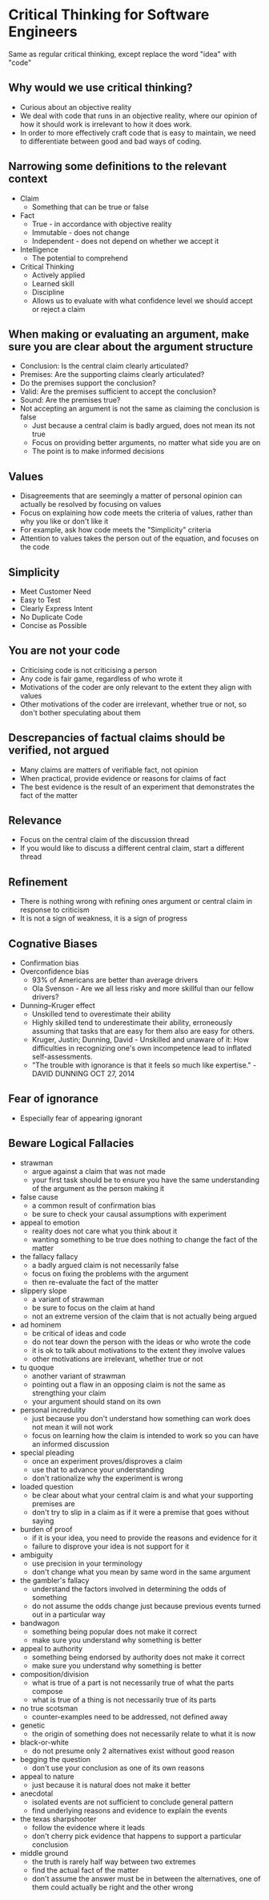 # Critical Thinking for Software Engineers
Same as regular critical thinking, except replace the word "idea" with "code"

## Why would we use critical thinking?
- Curious about an objective reality
- We deal with code that runs in an objective reality, where our opinion of how it should work is irrelevant to how it does work.
- In order to more effectively craft code that is easy to maintain, we need to differentiate between good and bad ways of coding.  


## Narrowing some definitions to the relevant context
- Claim
    - Something that can be true or false 
- Fact
    - True - in accordance with objective reality
    - Immutable - does not change
    - Independent - does not depend on whether we accept it
- Intelligence
    - The potential to comprehend
- Critical Thinking
    - Actively applied
    - Learned skill
    - Discipline
    - Allows us to evaluate with what confidence level we should accept or reject a claim

## When making or evaluating an argument, make sure you are clear about the argument structure
- Conclusion: Is the central claim clearly articulated?
- Premises: Are the supporting claims clearly articulated?
- Do the premises support the conclusion?
- Valid: Are the premises sufficient to accept the conclusion?
- Sound: Are the premises true?
- Not accepting an argument is not the same as claiming the conclusion is false
    - Just because a central claim is badly argued, does not mean its not true
    - Focus on providing better arguments, no matter what side you are on
    - The point is to make informed decisions

## Values 
- Disagreements that are seemingly a matter of personal opinion can actually be resolved by focusing on values
- Focus on explaining how code meets the criteria of values, rather than why you like or don't like it
- For example, ask how code meets the "Simplicity" criteria
- Attention to values takes the person out of the equation, and focuses on the code

## Simplicity
- Meet Customer Need
- Easy to Test
- Clearly Express Intent
- No Duplicate Code
- Concise as Possible

## You are not your code
- Criticising code is not criticising a person
- Any code is fair game, regardless of who wrote it
- Motivations of the coder are only relevant to the extent they align with values
- Other motivations of the coder are irrelevant, whether true or not, so don't bother speculating about them

## Descrepancies of factual claims should be verified, not argued
- Many claims are matters of verifiable fact, not opinion
- When practical, provide evidence or reasons for claims of fact
- The best evidence is the result of an experiment that demonstrates the fact of the matter

## Relevance
- Focus on the central claim of the discussion thread
- If you would like to discuss a different central claim, start a different thread

## Refinement
- There is nothing wrong with refining ones argument or central claim in response to criticism
- It is not a sign of weakness, it is a sign of progress

## Cognative Biases
- Confirmation bias
- Overconfidence bias
    - 93% of Americans are better than average drivers
    - Ola Svenson - Are we all less risky and more skillful than our fellow drivers?
- Dunning–Kruger effect
    - Unskilled tend to overestimate their ability
    - Highly skilled tend to underestimate their ability, erroneously assuming that tasks that are easy for them also are easy for others.
    - Kruger, Justin; Dunning, David - Unskilled and unaware of it: How difficulties in recognizing one's own incompetence lead to inflated self-assessments.
    - "The trouble with ignorance is that it feels so much like expertise." -DAVID DUNNING  OCT 27, 2014

## Fear of ignorance
- Especially fear of appearing ignorant

## Beware Logical Fallacies 
- strawman
    - argue against a claim that was not made
    - your first task should be to ensure you have the same understanding of the argument as the person making it
- false cause
    - a common result of confirmation bias
    - be sure to check your causal assumptions with experiment
- appeal to emotion
    - reality does not care what you think about it
    - wanting something to be true does nothing to change the fact of the matter
- the fallacy fallacy
    - a badly argued claim is not necessarily false
    - focus on fixing the problems with the argument
    - then re-evaluate the fact of the matter
- slippery slope
    - a variant of strawman
    - be sure to focus on the claim at hand
    - not an extreme version of the claim that is not actually being argued
- ad hominem
    - be critical of ideas and code
    - do not tear down the person with the ideas or who wrote the code
    - it is ok to talk about motivations to the extent they involve values
    - other motivations are irrelevant, whether true or not 
- tu quoque
    - another variant of strawman
    - pointing out a flaw in an opposing claim is not the same as strengthing your claim
    - your argument should stand on its own
- personal incredulity
    - just because you don't understand how something can work does not mean it will not work
    - focus on learning how the claim is intended to work so you can have an informed discussion
- special pleading
    - once an experiment proves/disproves a claim
    - use that to advance your understanding
    - don't rationalize why the experiment is wrong
- loaded question
    - be clear about what your central claim is and what your supporting premises are
    - don't try to slip in a claim as if it were a premise that goes without saying
- burden of proof
    - if it is your idea, you need to provide the reasons and evidence for it
    - failure to disprove your idea is not support for it 
- ambiguity
    - use precision in your terminology
    - don't change what you mean by same word in the same argument
- the gambler's fallacy
    - understand the factors involved in determining the odds of something
    - do not assume the odds change just because previous events turned out in a particular way
- bandwagon
    - something being popular does not make it correct
    - make sure you understand why something is better
- appeal to authority
    - something being endorsed by authority does not make it correct
    - make sure you understand why something is better
- composition/​division
    - what is true of a part is not necessarily true of what the parts compose
    - what is true of a thing is not necessarily true of its parts
- no true scotsman
    - counter-examples need to be addressed, not defined away
- genetic
    - the origin of something does not necessarily relate to what it is now
- black-or-white
    - do not presume only 2 alternatives exist without good reason
- begging the question
    - don't use your conclusion as one of its own reasons
- appeal to nature
    - just because it is natural does not make it better
- anecdotal
    - isolated events are not sufficient to conclude general pattern
    - find underlying reasons and evidence to explain the events
- the texas sharpshooter
    - follow the evidence where it leads
    - don't cherry pick evidence that happens to support a particular conclusion
- middle ground
    - the truth is rarely half way between two extremes 
    - find the actual fact of the matter
    - don't assume the answer must be in between the alternatives, one of them could actually be right and the other wrong



